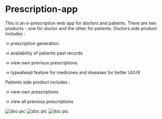 # Prescription-app
This is an e-prescription web app for doctors and patients.
There are two products - one for doctor and the other for patients.
Doctors side product includes :

-> prescription generation 

-> availability of patients past records

-> view own previous prescriptions

-> typeahead feature for medicines and diseases for better UI/UX

Patients side product includes :

-> view own prescriptions

-> view all previous prescriptions


![doc pic](https://drive.google.com/open?id=0B1aeBH6hlXAlU0xiWElDV2g1aGs "Logo Title Text 1")
![doc pic](https://drive.google.com/open?id=0B1aeBH6hlXAlWEVtRFpPTENIeW8 "Logo Title Text 1")
![doc pic](https://drive.google.com/open?id=0B1aeBH6hlXAlN3N2bTRDM29jVWc "Logo Title Text 1")
